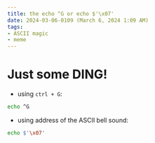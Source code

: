 ```yaml
---
title: the echo ^G or echo $'\x07'
date: 2024-03-06-0109 (March 6, 2024 1:09 AM)
tags: 
- ASCII magic
- meme
---
```


# Just some DING!
- using `ctrl + G`:
```bash
echo ^G
```

- using address of the ASCII bell sound: 
```bash
echo $'\x07'
```
